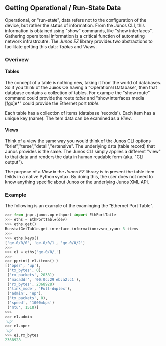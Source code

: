 ## Getting Operational / Run-State Data

Operational, or "run-state", data refers not to the configuration of the device, but rather the status of information.  From the Junos CLI, this information is obtained using "show" commands, like "show interfaces".  Gathering operaitonal information is a critical function of automating network infrastrcutre.  The _Junos EZ_ library provides two abstractions to facilitate getting this data: _Tables_ and _Views_.

### Overivew

#### Tables

The concept of a table is nothing new, taking it from the world of databases.  So if you think of the Junos OS having a "Operational Database", then that database contains a collection of tables.  For example the "show route" command could provide the route _table_ and "show interfaces media [fgx]e*" could provide the Ethernet port _table_.

Each table has a collection of items (database 'records').  Each item has a unique key (name).  The item data can be examined as a _View_.

#### Views

Think of a view the same way you would think of the Junos CLI options "brief","terse","detail","extensive".  The underlying data (table record) that Junos provides is the same.  The Junos CLI simply applies a different "view" to that data and renders the data in human readable form (aka. "CLI output").

The purpose of a _View_ in the _Junos EZ_ library is to present the table item feilds in a native Python syntax.  By doing this, the user does not need to know anything specific about Junos or the underlying Junos XML API.

### Example

The following is an example of the examinging the "Ethernet Port Table".
````python
>>> from jnpr.junos.op.ethport import EthPortTable
>>> eths = EthPortTable(dev)
>>> eths.get()
RunstatGetTable.get-interface-information:vsrx_cyan: 3 items
>>> 
>>> eths.keys()
['ge-0/0/0', 'ge-0/0/1', 'ge-0/0/2']
>>> 
>>> e1 = eths['ge-0/0/1']
>>> 
>>> pprint( e1.items() )
[('oper', 'up'),
 ('tx_bytes', 0),
 ('rx_packets', 20381),
 ('macaddr', '00:0c:29:eb:a2:c1'),
 ('rx_bytes', 2368928),
 ('link_mode', 'Full-duplex'),
 ('admin', 'up'),
 ('tx_packets', 0),
 ('speed', '1000mbps'),
 ('mtu', 1518)]
>>> 
>>> e1.admin
'up'
>>> e1.oper
'up'
>>> e1.rx_bytes
2368928

````
